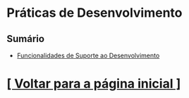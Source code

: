 # Práticas de Desenvolvimento

<!-- TODO: Descrição a ser criada após reunir mais tópicos nesta seção para uma sugestão mais precisa. -->

## Sumário

- [Funcionalidades de Suporte ao Desenvolvimento](./1-funcionalidades-suporte-desenvolvimento/1-funcionalidades-suporte-desenvolvimento.md)

# [[ Voltar para a página inicial ]](../README.md)